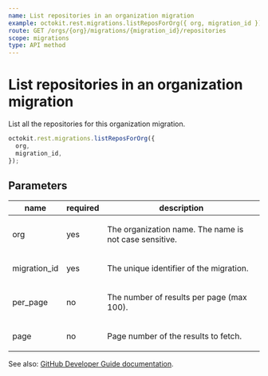 ```yaml
---
name: List repositories in an organization migration
example: octokit.rest.migrations.listReposForOrg({ org, migration_id })
route: GET /orgs/{org}/migrations/{migration_id}/repositories
scope: migrations
type: API method
---
```


# List repositories in an organization migration

List all the repositories for this organization migration.

```js
octokit.rest.migrations.listReposForOrg({
  org,
  migration_id,
});
```

## Parameters

<table>
  <thead>
    <tr>
      <th>name</th>
      <th>required</th>
      <th>description</th>
    </tr>
  </thead>
  <tbody>
    <tr><td>org</td><td>yes</td><td>

The organization name. The name is not case sensitive.

</td></tr>
<tr><td>migration_id</td><td>yes</td><td>

The unique identifier of the migration.

</td></tr>
<tr><td>per_page</td><td>no</td><td>

The number of results per page (max 100).

</td></tr>
<tr><td>page</td><td>no</td><td>

Page number of the results to fetch.

</td></tr>
  </tbody>
</table>

See also: [GitHub Developer Guide documentation](https://docs.github.com/rest/migrations/orgs#list-repositories-in-an-organization-migration).

